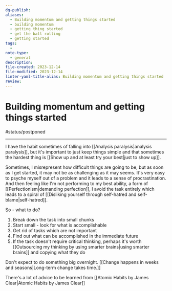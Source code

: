 ```yaml
---
dg-publish: 
aliases:
  - Building momentum and getting things started
  - building momentum
  - getting thing started
  - get the ball rolling
  - getting started
tags:
  - 
note-type:
  - general
description: 
file-created: 2023-12-14
file-modified: 2023-12-14
linter-yaml-title-alias: Building momentum and getting things started
review: 
---
```


# Building momentum and getting things started

#status/postponed

---

I have the habit sometimes of falling into [[Analysis paralysis|analysis paralysis]], but it's important to just keep things simple and that sometimes the hardest thing is [[Show up and at least try your best|just to show up]].

Sometimes, I misrepresent how difficult things are going to be, but as soon as I get started, it may not be as challenging as it may seems. It's very easy to psyche myself out of a problem and it leads to a sense of procrastination. And then feeling like I'm not performing to my best ability, a form of [[Perfectionism|demanding perfection]], I avoid the task entirely which leads to a spiral of [[Disliking yourself through self-hatred and self-blame|self-hatred]].

So - what to do?
1. Break down the task into small chunks
2. Start small - look for what is accomplishable
3. Get rid of tasks which are not important
4. Find out what can be accomplished in the immediate future
5. If the task doesn't require critical thinking, perhaps it's worth [[Outsourcing my thinking by using smarter brains|using smarter brains]] and copying what they do

Don't expect to do something big overnight. [[Change happens in weeks and seasons|Long-term change takes time.]]

There's a lot of advice to be learned from [[Atomic Habits by James Clear|Atomic Habits by James Clear]]
